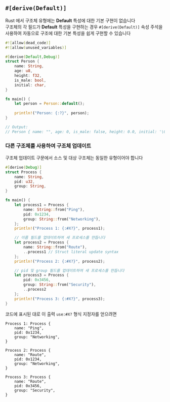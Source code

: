 
## `#[derive(Default)]`

Rust 에서 구조체 유형에는 **Default** 특성에 대한 기본 구현이 없습니다  
구조체의 각 필드가 **Default** 특성을 구현하는 경우 `#[derive(Default)]` 속성 주석을 사용하여 자동으로 구조에 대한 기본 특성을 쉽게 구현할 수 있습니다

```rust
#![allow(dead_code)]
#![allow(unused_variables)]

#[derive(Default,Debug)]
struct Person {
    name: String,
    age: u8,
    height: f32,
    is_male: bool,
    initial: char,
}

fn main() {
    let person = Person::default();
    
    println!("Person: {:?}", person);
}

// Output:
// Person { name: "", age: 0, is_male: false, height: 0.0, initial: '\0' }
```


### 다른 구조체를 사용하여 구조체 업데이트

구조체 업데이트 구문에서 소스 및 대상 구조체는 동일한 유형이어야 합니다

```rust
#[derive(Debug)]
struct Process {
    name: String,
    pid: u32,
    group: String,
}

fn main() {
    let process1 = Process {
        name: String::from("Ping"),
        pid: 0x1234,
        group: String::from("Networking"),
    };
    println!("Process 1: {:#X?}", process1);

    // 이름 필드를 업데이트하여 새 프로세스를 만듭니다
    let process2 = Process {
        name: String::from("Route"),
        ..process1 // Struct literal update syntax
    };
    println!("Process 2: {:#X?}", process2);

    // pid 및 group 필드를 업데이트하여 새 프로세스를 만듭니다
    let process3 = Process {
        pid: 0x3456,
        group: String::from("Security"),
        ..process2
    };
    println!("Process 3: {:#X?}", process3);
}
```

코드에 표시된 대로 이 출력 `use:#X?` 형식 지정자를 얻으려면

```shell
Process 1: Process {
    name: "Ping",
    pid: 0x1234,
    group: "Networking",
}

Process 2: Process {
    name: "Route",
    pid: 0x1234,
    group: "Networking",
}

Process 3: Process {
    name: "Route",
    pid: 0x3456,
    group: "Security",
}
```
